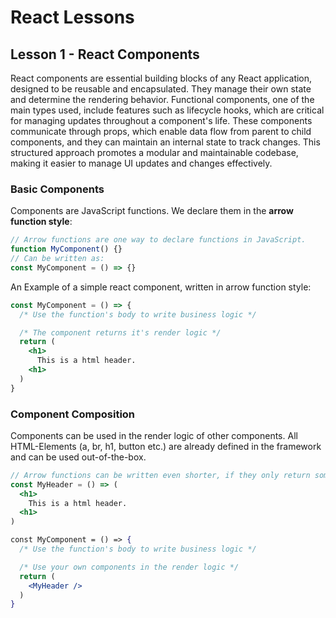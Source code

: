 # React Lessons

## Lesson 1 - React Components

React components are essential building blocks of any React application, designed to be reusable and encapsulated. They manage their own state and determine the rendering behavior. Functional components, one of the main types used, include features such as lifecycle hooks, which are critical for managing updates throughout a component's life. These components communicate through props, which enable data flow from parent to child components, and they can maintain an internal state to track changes. This structured approach promotes a modular and maintainable codebase, making it easier to manage UI updates and changes effectively.

### Basic Components
Components are JavaScript functions. We declare them in the **arrow function style**:
```jsx
// Arrow functions are one way to declare functions in JavaScript.
function MyComponent() {}
// Can be written as:
const MyComponent = () => {}
```

An Example of a simple react component, written in arrow function style:
```jsx
const MyComponent = () => {
  /* Use the function's body to write business logic */

  /* The component returns it's render logic */
  return (
    <h1>
      This is a html header.
    <h1>
  )
}
```

### Component Composition

Components can be used in the render logic of other components.
All HTML-Elements (a, br, h1, button etc.) are already defined in the framework and can be used out-of-the-box.
```jsx
// Arrow functions can be written even shorter, if they only return something
const MyHeader = () => (
  <h1>
    This is a html header.
  <h1>
)

const MyComponent = () => {
  /* Use the function's body to write business logic */

  /* Use your own components in the render logic */
  return (
    <MyHeader />
  )
}
```
